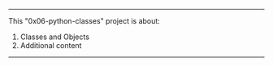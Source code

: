 -------
This "0x06-python-classes" project is about:
1. Classes and Objects
2. Additional content
------
